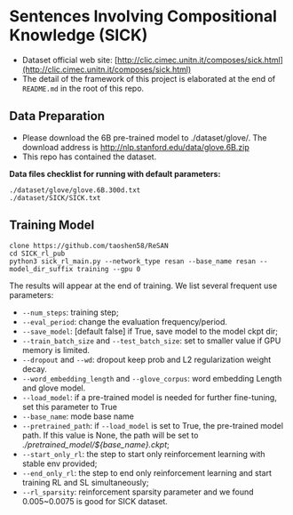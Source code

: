 # Sentences Involving Compositional Knowledge (SICK)
* Dataset official web site: [http://clic.cimec.unitn.it/composes/sick.html](http://clic.cimec.unitn.it/composes/sick.html)
* The detail of the framework of this project is elaborated at the end of `README.md` in the root of this repo.

## Data Preparation
* Please download the 6B pre-trained model to ./dataset/glove/. The download address is http://nlp.stanford.edu/data/glove.6B.zip
* This repo has contained the dataset. 

**Data files checklist for running with default parameters:**

    ./dataset/glove/glove.6B.300d.txt 
    ./dataset/SICK/SICK.txt


## Training Model

    clone https://github.com/taoshen58/ReSAN
    cd SICK_rl_pub
    python3 sick_rl_main.py --network_type resan --base_name resan --model_dir_suffix training --gpu 0
    

The results will appear at the end of training. We list several frequent use parameters:

* `--num_steps`: training step;
* `--eval_period`: change the evaluation frequency/period.
* `--save_model`: [default false] if True, save model to the model ckpt dir;
* `--train_batch_size` and `--test_batch_size`: set to smaller value if GPU memory is limited.
* `--dropout` and `--wd`: dropout keep prob and L2 regularization weight decay.
* `--word_embedding_length` and `--glove_corpus`: word embedding Length and glove model.
* `--load_model`: if a pre-trained model is needed for further fine-tuning, set this parameter to True
* `--base_name`: mode base name
* `--pretrained_path`: if `--load_model` is set to True, the pre-trained model path. If this value is None, the path will be set to *./pretrained_model/${base_name}.ckpt*;
* `--start_only_rl`: the step to start only reinforcement learning with stable env provided;
* `--end_only_rl`: the step to end only reinforcement learning and start training RL and SL simultaneously;
* `--rl_sparsity`: reinforcement sparsity parameter and we found 0.005~0.0075 is good for SICK dataset.

    


